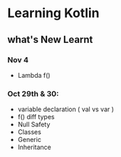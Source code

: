 # Learning Kotlin

## what's New Learnt

### Nov 4
- Lambda f()

### Oct 29th & 30:
- variable declaration ( val vs var )
- f() diff types 
- Null Safety
- Classes
- Generic
- Inheritance